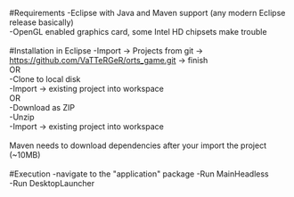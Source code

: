 #Requirements
-Eclipse with Java and Maven support (any modern Eclipse release basically)<br>
-OpenGL enabled graphics card, some Intel HD chipsets make trouble<br><br>
#Installation in Eclipse
-Import -> Projects from git -> https://github.com/VaTTeRGeR/orts_game.git -> finish<br>
OR<br>
-Clone to local disk<br>
-Import -> existing project into workspace<br>
OR<br>
-Download as ZIP<br>
-Unzip<br>
-Import -> existing project into workspace<br><br>
Maven needs to download dependencies after your import the project (~10MB)<br><br>
#Execution
-navigate to the "application" package
-Run MainHeadless<br>
-Run DesktopLauncher<br>
